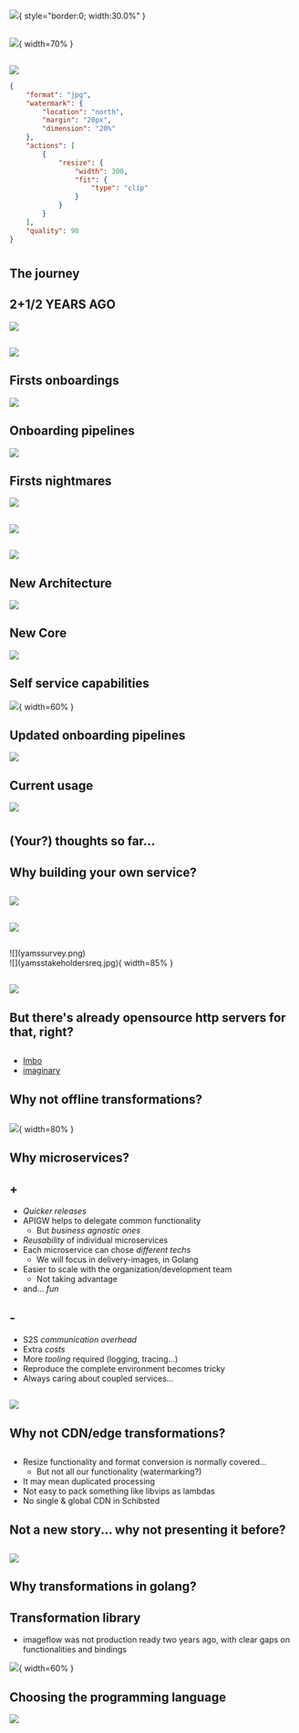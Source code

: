 #

##
![](yamsLogo.png){ style="border:0; width:30.0%" }

##
![](portal_screenshot.png){ width=70% }

## 
![](yams_image_test.jpeg)
```json
{
    "format": "jpg",
    "watermark": {
        "location": "north",
        "margin": "20px",
        "dimension": "20%"
    },
    "actions": [
        {
            "resize": {
                "width": 300,
                "fit": {
                    "type": "clip"
                }
            }
        }
    ],
    "quality": 90
}
```

#

## The journey

## 2+1/2 YEARS AGO
![](apiV0Arch.png)

##
![](oldRequestCount.png)

## Firsts onboardings
![](onboardingsArriving.png)

## Onboarding pipelines
![](oldOnboardingPipeline.png)

## Firsts nightmares
![](firstsSpikes.png)

##
![](fastlyIncident.png)

## 
![](incidentReport.jpg)

## New Architecture
![](apiV1Arch.png)

## New Core
![](openCvToVips.png)

## Self service capabilities
![](selfservice.png){ width=60% }

## Updated onboarding pipelines
![](updatedAdoption.png)

## Current usage
![](currentStats.png)

# 

## (Your?) thoughts so far...

## Why building your own service? 

##
![](pricing.png)

##
![](availability.png)

## 
<div id="left">
![](yamssurvey.png)
</div>
<div id="right">
![](yamsstakeholdersreq.jpg){ width=85% }
</div>

##
![](yapolatency.png)

## But there's already opensource http servers for that, right?

##

* [Imbo](https://github.com/imbo/imbo)
* [imaginary](https://github.com/h2non/imaginary)

## Why not offline transformations?

##
![](yamscontentsreport.png){ width=80% }

## Why microservices?

## +
* *Quicker releases*
* APIGW helps to delegate common functionality
    * But *business agnostic ones*
* *Reusability* of individual microservices
* Each microservice can chose *different techs* 
    * We will focus in delivery-images, in Golang
* Easier to scale with the organization/development team
    * Not taking advantage
* and... *fun*

## -
* S2S *communication overhead*
* Extra *costs*
* More *tooling* required (logging, tracing...)
* Reproduce the complete environment becomes tricky
* Always caring about coupled services...
    
##     
    
![](sleepDomainDrivenDesign.jpeg)

## Why not CDN/edge transformations?

##

* Resize functionality and format conversion is normally covered...
    * But not all our functionality (watermarking?)
* It may mean duplicated processing
* Not easy to pack something like libvips as lambdas
* No single & global CDN in Schibsted

## Not a new story... why not presenting it before?

##

![](fireman.jpg)

## Why transformations in golang?

## Transformation library
* imageflow was not production ready two years ago, with clear gaps on functionalities and bindings

![](libvipsBench.png){ width=60% }

## Choosing the programming language 
![](deliveryImagesLang.jpg)


